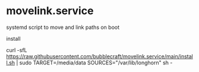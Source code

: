 # movelink.service
systemd script to move and link paths on boot


install

curl -sfL https://raw.githubusercontent.com/bubblecraft/movelink.service/main/install.sh | sudo TARGET=/media/data SOURCES="/var/lib/longhorn" sh -